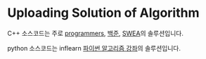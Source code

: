 Uploading Solution of Algorithm
================================

C++ 소스코드는 주로 [programmers](https://programmers.co.kr/), [백준](https://www.acmicpc.net/), [SWEA](https://swexpertacademy.com/main/main.do)의 솔루션입니다.


python 소스코드는 inflearn [파이썬 알고리즘 강좌](https://www.inflearn.com/course/%ED%8C%8C%EC%9D%B4%EC%8D%AC-%EC%95%8C%EA%B3%A0%EB%A6%AC%EC%A6%98-%EB%AC%B8%EC%A0%9C%ED%92%80%EC%9D%B4-%EC%BD%94%EB%94%A9%ED%85%8C%EC%8A%A4%ED%8A%B8/dashboard)의 솔루션입니다.
